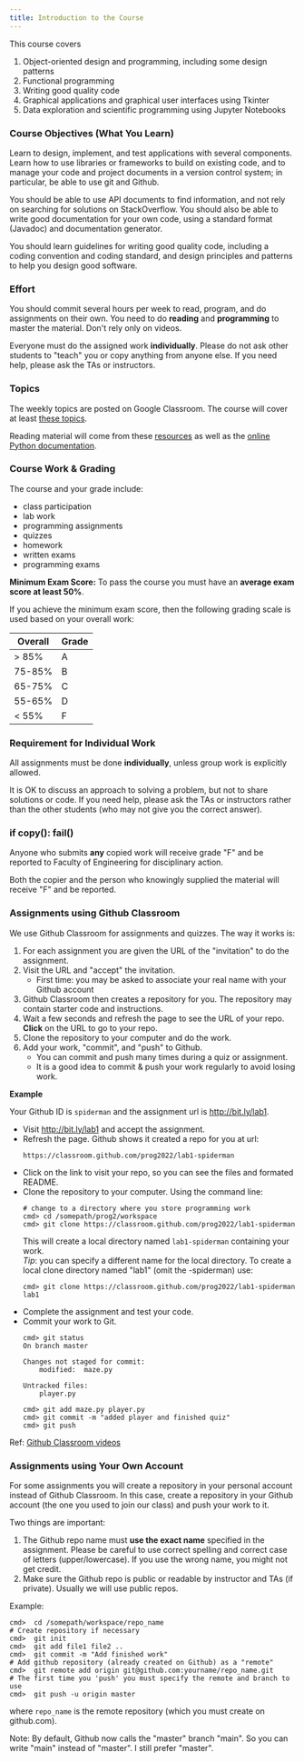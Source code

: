 ```yaml
---
title: Introduction to the Course
---
```


This course covers 

1. Object-oriented design and programming, including some design patterns
2. Functional programming 
3. Writing good quality code
4. Graphical applications and graphical user interfaces using Tkinter
5. Data exploration and scientific programming using Jupyter Notebooks

### Course Objectives (What You Learn)

Learn to design, implement, and test applications with several components. Learn how to use libraries or frameworks to build on existing code, and to manage your code and project documents in a version control system; in particular, be able to use git and Github.

You should be able to use API documents to find information, and not rely on searching for solutions on StackOverflow.  You should also be able to write good documentation for your own code, using a standard format (Javadoc) and documentation generator.

You should learn guidelines for writing good quality code, 
including a coding convention and coding standard, 
and design principles and patterns to help you design good software.

### Effort 

You should commit several hours per week to read, program, and do assignments on their own. You need to do **reading** and **programming** to master the material. Don't rely only on videos.

Everyone must do the assigned work **individually**.  Please do not ask other students to "teach" you or copy anything from anyone else.
If you need help, please ask the TAs or instructors.

### Topics

The weekly topics are posted on Google Classroom. 
The course will cover at least [these topics](index).

Reading material will come from these [resources](resources) as well as the [online Python documentation](https://docs.python.org/3.9.0/).

### Course Work & Grading

The course and your grade include:

* class participation
* lab work
* programming assignments
* quizzes
* homework
* written exams 
* programming exams

**Minimum Exam Score:** To pass the course you must have an **average exam score at least 50%**.

If you achieve the minimum exam score, then the following grading scale is used based on your overall work:

| Overall | Grade |
|---------|-------|
|  > 85%  |   A   |
| 75-85%  |   B   |
| 65-75%  |   C   |
| 55-65%  |   D   |
|  < 55%  |   F   |

### Requirement for Individual Work

All assignments must be done **individually**, unless group work is explicitly allowed.

It is OK to discuss an approach to solving a problem, but not to share solutions or code.  If you need help, please ask the TAs or instructors rather than the other students (who may not give you the correct answer).

### if copy(): fail()

Anyone who submits **any** copied work will receive grade "F" and be reported to Faculty of Engineering for disciplinary action.

Both the copier and the person who knowingly supplied the material will receive "F" and be reported.

### Assignments using Github Classroom 

We use Github Classroom for assignments and quizzes. The way it works is:

1. For each assignment you are given the URL of the "invitation" to do the assignment.  
2. Visit the URL and "accept" the invitation.
   - First time: you may be asked to associate your real name with your Github account
3. Github Classroom then creates a repository for you. The repository may contain starter code and instructions.
4. Wait a few seconds and refresh the page to see the URL of your repo.  **Click** on the URL to go to your repo.
5. Clone the repository to your computer and do the work.
6. Add your work, "commit", and "push" to Github.
   - You can commit and push many times during a quiz or assignment.  
   - It is a good idea to commit & push your work regularly to avoid losing work.

**Example**

Your Github ID is `spiderman` and the assignment url is http://bit.ly/lab1.

* Visit http://bit.ly/lab1 and accept the assignment.
* Refresh the page. Github shows it created a repo for you at url:
  ```
  https://classroom.github.com/prog2022/lab1-spiderman
  ```
* Click on the link to visit your repo, so you can see the files and formated README.
* Clone the repository to your computer. Using the command line:
  ```shell
  # change to a directory where you store programming work
  cmd> cd /somepath/prog2/workspace
  cmd> git clone https://classroom.github.com/prog2022/lab1-spiderman
  ```
  This will create a local directory named `lab1-spiderman` containing your work.    
  *Tip*: you can specify a different name for the local directory. To create a local clone directory named "lab1" (omit the -spiderman) use:
  ```shell
  cmd> git clone https://classroom.github.com/prog2022/lab1-spiderman lab1
  ```
* Complete the assignment and test your code.
* Commit your work to Git.
  ```shell
  cmd> git status
  On branch master

  Changes not staged for commit:
      modified:  maze.py

  Untracked files:
      player.py

  cmd> git add maze.py player.py
  cmd> git commit -m "added player and finished quiz"
  cmd> git push
  ```

Ref: [Github Classroom videos](https://classroom.github.com/videos)

### Assignments using Your Own Account 

For some assignments you will create a repository in your personal account instead of Github Classroom.  In this case, create a repository in your Github account (the one you used to join our class) and push your work to it. 

Two things are important:

1. The Github repo name must **use the exact name** specified in the assignment.  Please be careful to use correct spelling and correct case of letters (upper/lowercase). If you use the wrong name, you might not get credit.
2. Make sure the Github repo is public or readable by instructor and TAs (if private).  Usually we will use public repos.

Example:
```
cmd>  cd /somepath/workspace/repo_name
# Create repository if necessary
cmd>  git init
cmd>  git add file1 file2 ..
cmd>  git commit -m "Add finished work"
# Add github repository (already created on Github) as a "remote"
cmd>  git remote add origin git@github.com:yourname/repo_name.git
# The first time you 'push' you must specify the remote and branch to use
cmd>  git push -u origin master
```
where `repo_name` is the remote repository (which you must create on github.com).

Note: By default, Github now calls the "master" branch "main". So you can write "main" instead of "master". I still prefer "master".

